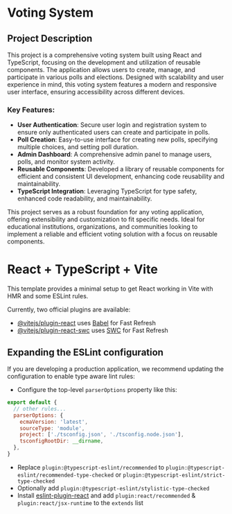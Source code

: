 # Voting System

## Project Description

This project is a comprehensive voting system built using React and TypeScript, focusing on the development and utilization of reusable components. The application allows users to create, manage, and participate in various polls and elections. Designed with scalability and user experience in mind, this voting system features a modern and responsive user interface, ensuring accessibility across different devices.

### Key Features:
- **User Authentication**: Secure user login and registration system to ensure only authenticated users can create and participate in polls.
- **Poll Creation**: Easy-to-use interface for creating new polls, specifying multiple choices, and setting poll duration.
- **Admin Dashboard**: A comprehensive admin panel to manage users, polls, and monitor system activity.
- **Reusable Components**: Developed a library of reusable components for efficient and consistent UI development, enhancing code reusability and maintainability.
- **TypeScript Integration**: Leveraging TypeScript for type safety, enhanced code readability, and maintainability.

This project serves as a robust foundation for any voting application, offering extensibility and customization to fit specific needs. Ideal for educational institutions, organizations, and communities looking to implement a reliable and efficient voting solution with a focus on reusable components.

# React + TypeScript + Vite

This template provides a minimal setup to get React working in Vite with HMR and some ESLint rules.

Currently, two official plugins are available:

- [@vitejs/plugin-react](https://github.com/vitejs/vite-plugin-react/blob/main/packages/plugin-react/README.md) uses [Babel](https://babeljs.io/) for Fast Refresh
- [@vitejs/plugin-react-swc](https://github.com/vitejs/vite-plugin-react-swc) uses [SWC](https://swc.rs/) for Fast Refresh

## Expanding the ESLint configuration

If you are developing a production application, we recommend updating the configuration to enable type aware lint rules:

- Configure the top-level `parserOptions` property like this:

```js
export default {
  // other rules...
  parserOptions: {
    ecmaVersion: 'latest',
    sourceType: 'module',
    project: ['./tsconfig.json', './tsconfig.node.json'],
    tsconfigRootDir: __dirname,
  },
}
```

- Replace `plugin:@typescript-eslint/recommended` to `plugin:@typescript-eslint/recommended-type-checked` or `plugin:@typescript-eslint/strict-type-checked`
- Optionally add `plugin:@typescript-eslint/stylistic-type-checked`
- Install [eslint-plugin-react](https://github.com/jsx-eslint/eslint-plugin-react) and add `plugin:react/recommended` & `plugin:react/jsx-runtime` to the `extends` list
